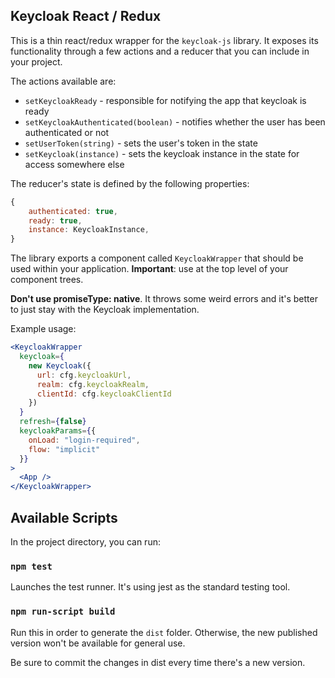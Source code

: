 ## Keycloak React / Redux

This is a thin react/redux wrapper for the `keycloak-js` library. It exposes its functionality through a few actions and a reducer that you can include in your project.

The actions available are:

- `setKeycloakReady` - responsible for notifying the app that keycloak is ready
- `setKeycloakAuthenticated(boolean)` - notifies whether the user has been authenticated or not
- `setUserToken(string)` - sets the user's token in the state
- `setKeycloak(instance)` - sets the keycloak instance in the state for access somewhere else

The reducer's state is defined by the following properties:

```js
{
    authenticated: true,
    ready: true,
    instance: KeycloakInstance,
}
```

The library exports a component called `KeycloakWrapper` that should be used within your application. **Important**: use at the top level of your component trees.

**Don't use promiseType: native**. It throws some weird errors and it's better to just stay with the Keycloak implementation.

Example usage:

```jsx
<KeycloakWrapper
  keycloak={
    new Keycloak({
      url: cfg.keycloakUrl,
      realm: cfg.keycloakRealm,
      clientId: cfg.keycloakClientId
    })
  }
  refresh={false}
  keycloakParams={{
    onLoad: "login-required",
    flow: "implicit"
  }}
>
  <App />
</KeycloakWrapper>
```

## Available Scripts

In the project directory, you can run:

### `npm test`

Launches the test runner. It's using jest as the standard testing tool.

### `npm run-script build`

Run this in order to generate the `dist` folder. Otherwise, the new published version won't be available for general use.

Be sure to commit the changes in dist every time there's a new version.
